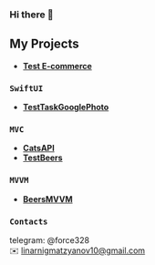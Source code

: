 ### Hi there 👋

<!--
**Karl328/Karl328** is a ✨ _special_ ✨ repository because its `README.md` (this file) appears on your GitHub profile.



Here are some ideas to get you started:
ff
- 🔭 I’m currently working on ...
- 🌱 I’m currently learning ...
- 👯 I’m looking to collaborate on ...
- 🤔 I’m looking for help with ...
- 💬 Ask me about ...
- 📫 How to reach me: ...
- 😄 Pronouns: ...
- ⚡ Fun fact: ...
-->
## My Projects 
- **<a href="https://github.com/Karl328/TestEcommerceConcept">Test E-commerce</a>**

### `SwiftUI`
- **<a href="https://github.com/Karl328/TestTaskGooglePhoto">TestTaskGooglePhoto</a>**


### `MVC`
- **<a href="https://github.com/Karl328/CatsAPI">CatsAPI</a>**
- **<a href="https://github.com/Karl328/TestBeers">TestBeers</a>**

### `MVVM`
- **<a href="https://github.com/Karl328/BeersMVVM">BeersMVVM</a>**
### `Contacts`
telegram: @force328 <br>
✉️ linarnigmatzyanov10@gmail.com
